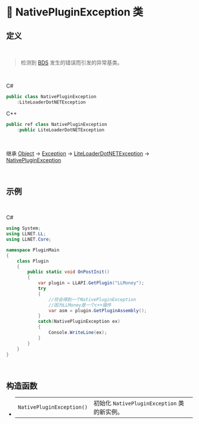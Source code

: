 # 🔖 NativePluginException 类

## 定义

<br>

> 检测到 [BDS](https://www.minecraft.net/en-us/download/server/bedrock) 发生的错误而引发的异常基类。

<br>

C#
```C#
public class NativePluginException
    :LiteLoaderDotNETException
```
C++
```C++
public ref class NativePluginException
    :public LiteLoaderDotNETException
```
<br>

继承 [Object](https://docs.microsoft.com/zh-cn/DotNET/api/system.object?view=net-6.0) → [Exception](https://docs.microsoft.com/zh-cn/DotNET/api/system.exception?view=net-6.0) → [LiteLoaderDotNETException](zh_CN/NET/APIs/Namespace/LLNET.Core/Class/LiteLoaderDotNETException/LiteLoaderDotNETException.md) → 
[NativePluginException](zh_CN/NET/APIs/Namespace/LLNET.Core/Class/NativePluginException/NativePluginException.md)

<br>

## 示例

<br>


C#
```C#
using System;
using LLNET.LL;
using LLNET.Core;

namespace PluginMain
{
    class Plugin
    {
        public static void OnPostInit()
        {
            var plugin = LLAPI.GetPlugin("LLMoney");
            try
            {
                //将会得到一个NativePluginException
                //因为LLMoney是一个c++插件
                var asm = plugin.GetPluginAssembly();
            }
            catch(NativePluginException ex)
            {
                Console.WriteLine(ex);
            }
        }
    }
}

```

<br>

## 构造函数
- 
    |||
    |-|-|
    |`NativePluginException()`|初始化 `NativePluginException` 类的新实例。|

<br>


